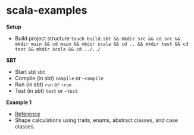 # scala-examples

**Setup**

- Build project structure `touch build.sbt && mkdir src && cd src && mkdir main && cd main && mkdir scala && cd .. && mkdir test && cd test && mkdir scala && cd ../../`

**SBT**

- Start sbt `sbt`
- Compile (in sbt) `compile` or `~compile`
- Run (in sbt) `run` or `~run`
- Test (in sbt) `test` or `~test`

**Example 1**

- [Reference](https://www.scala-exercises.org/scala_tutorial)
- Shape calculations using traits, enums, abstract classes, and case classes.
